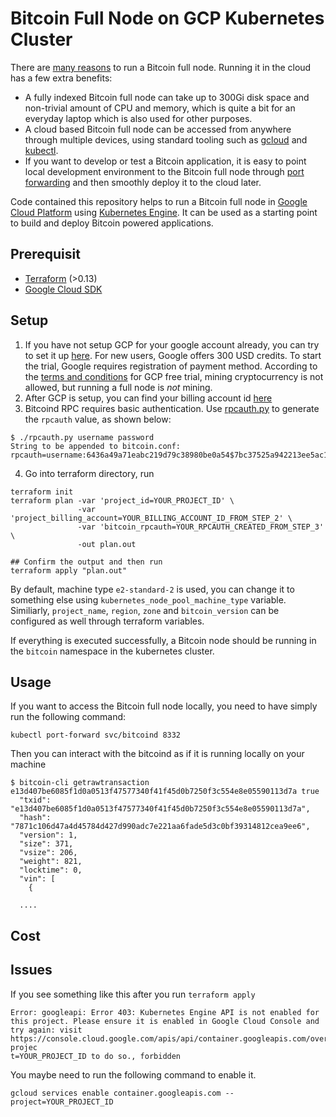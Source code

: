 # Bitcoin Full Node on GCP Kubernetes Cluster

There are [many reasons](https://blog.keys.casa/why-run-a-node/) to
run a Bitcoin full node. Running it in the cloud has a few extra
benefits:

- A fully indexed Bitcoin full node can take up to 300Gi disk space
  and non-trivial amount of CPU and memory, which is quite a bit for an
  everyday laptop which is also used for other purposes.
- A cloud based Bitcoin full node can be accessed from anywhere
  through multiple devices, using standard tooling such as
  [gcloud](https://cloud.google.com/sdk/gcloud/) and
  [kubectl](https://kubernetes.io/docs/reference/kubectl/overview/).
- If you want to develop or test a Bitcoin application, it is easy to point
  local development environment to the Bitcoin full node through [port
  forwarding](https://kubernetes.io/docs/tasks/access-application-cluster/port-forward-access-application-cluster/)
  and then smoothly deploy it to the cloud later.

Code contained this repository helps to run a Bitcoin full node in
[Google Cloud Platform](https://cloud.google.com/) using [Kubernetes
Engine](https://cloud.google.com/kubernetes-engine/). It can be used
as a starting point to build and deploy Bitcoin powered applications.

## Prerequisit

* [Terraform](https://www.terraform.io/) (>0.13)
* [Google Cloud SDK](https://cloud.google.com/sdk/)

## Setup

1. If you have not setup GCP for your google account already, you can
   try to set it up [here](https://cloud.google.com/gcp/). For new
   users, Google offers 300 USD credits. To start the trial, Google
   requires registration of payment method. According to the [terms
   and conditions](https://cloud.google.com/terms/free-trial/) for GCP
   free trial, mining cryptocurrency is not allowed, but running a
   full node is *not* mining.
2. After GCP is setup, you can find your billing account id
   [here](https://console.cloud.google.com/billing)
3. Bitcoind RPC requires basic authentication. Use
   [rpcauth.py](rpcauth.py) to generate the `rpcauth` value, as shown below:
   
```
$ ./rpcauth.py username password
String to be appended to bitcoin.conf:
rpcauth=username:6436a49a71eabc219d79c38980be0a54$7bc37525a942213ee5ac1ae8cf7f802616b96bf2dd01a1e0121629be86c5d425
```

4. Go into terraform directory, run

```
terraform init
terraform plan -var 'project_id=YOUR_PROJECT_ID' \
               -var 'project_billing_account=YOUR_BILLING_ACCOUNT_ID_FROM_STEP_2' \
               -var 'bitcoin_rpcauth=YOUR_RPCAUTH_CREATED_FROM_STEP_3' \
               -out plan.out
               
## Confirm the output and then run
terraform apply "plan.out"
```

By default, machine type `e2-standard-2` is used, you can change it to
something else using `kubernetes_node_pool_machine_type`
variable. Similiarly, `project_name`, `region`, `zone` and
`bitcoin_version` can be configured as well through terraform
variables.

If everything is executed successfully, a Bitcoin node should be
running in the `bitcoin` namespace in the kubernetes cluster.

## Usage

If you want to access the Bitcoin full node locally, you need to have simply run the
following command:

```
kubectl port-forward svc/bitcoind 8332
```
Then you can interact with the bitcoind as if it is running locally on
your machine

```
$ bitcoin-cli getrawtransaction e13d407be6085f1d0a0513f47577340f41f45d0b7250f3c554e8e05590113d7a true
  "txid": "e13d407be6085f1d0a0513f47577340f41f45d0b7250f3c554e8e05590113d7a",
  "hash": "7871c106d47a4d45784d427d990adc7e221aa6fade5d3c0bf39314812cea9ee6",
  "version": 1,
  "size": 371,
  "vsize": 206,
  "weight": 821,
  "locktime": 0,
  "vin": [
    {

  ....
```

## Cost

## Issues

If you see something like this after you run `terraform apply`

```
Error: googleapi: Error 403: Kubernetes Engine API is not enabled for this project. Please ensure it is enabled in Google Cloud Console and try again: visit https://console.cloud.google.com/apis/api/container.googleapis.com/overview?projec
t=YOUR_PROJECT_ID to do so., forbidden
```

You maybe need to run the following command to enable it.

```
gcloud services enable container.googleapis.com --project=YOUR_PROJECT_ID
```